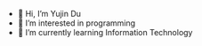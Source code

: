 - 👋 Hi, I’m Yujin Du
- 👀 I’m interested in programming
- 🌱 I’m currently learning Information Technology
<!---
YujinDu/YujinDu is a ✨ special ✨ repository because its `README.md` (this file) appears on your GitHub profile.
You can click the Preview link to take a look at your changes.
--->
